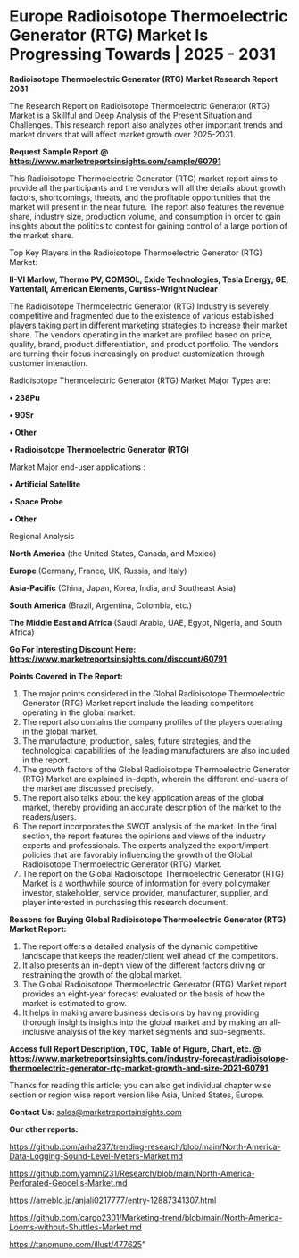  # Europe Radioisotope Thermoelectric Generator (RTG) Market Is Progressing Towards | 2025 - 2031

<strong>Radioisotope Thermoelectric Generator (RTG) Market Research Report 2031</strong>

The Research Report on Radioisotope Thermoelectric Generator (RTG) Market is a Skillful and Deep Analysis of the Present Situation and Challenges. This research report also analyzes other important trends and market drivers that will affect market growth over 2025-2031.

<strong>Request Sample Report @ <a href=https://www.marketreportsinsights.com/sample/60791>https://www.marketreportsinsights.com/sample/60791</a></strong>

This Radioisotope Thermoelectric Generator (RTG) market report aims to provide all the participants and the vendors will all the details about growth factors, shortcomings, threats, and the profitable opportunities that the market will present in the near future. The report also features the revenue share, industry size, production volume, and consumption in order to gain insights about the politics to contest for gaining control of a large portion of the market share.

Top Key Players in the Radioisotope Thermoelectric Generator (RTG) Market:

<strong>II-VI Marlow, Thermo PV, COMSOL, Exide Technologies, Tesla Energy, GE, Vattenfall, American Elements, Curtiss-Wright Nuclear</strong>

The Radioisotope Thermoelectric Generator (RTG) Industry is severely competitive and fragmented due to the existence of various established players taking part in different marketing strategies to increase their market share. The vendors operating in the market are profiled based on price, quality, brand, product differentiation, and product portfolio. The vendors are turning their focus increasingly on product customization through customer interaction.

Radioisotope Thermoelectric Generator (RTG) Market Major Types are:

<strong>• 238Pu

• 90Sr

• Other

• Radioisotope Thermoelectric Generator (RTG)</strong>

Market Major end-user applications :

<strong>• Artificial Satellite

• Space Probe

• Other</strong>

Regional Analysis

</u><strong><b>North America</b></strong> (the United States, Canada, and Mexico)

<strong><b>Europe </b></strong>(Germany, France, UK, Russia, and Italy)

<strong><b>Asia-Pacific</b></strong> (China, Japan, Korea, India, and Southeast Asia)

<strong><b>South America</b></strong> (Brazil, Argentina, Colombia, etc.)

<strong><b>The Middle East and Africa</b></strong> (Saudi Arabia, UAE, Egypt, Nigeria, and South Africa)

<strong>Go For Interesting Discount Here: <a href=https://www.marketreportsinsights.com/discount/60791>https://www.marketreportsinsights.com/discount/60791</a></strong>

<strong>Points Covered in The Report:</strong>
<ol>
  <li>The major points considered in the Global Radioisotope Thermoelectric Generator (RTG) Market report include the leading competitors operating in the global market.</li>
  <li>The report also contains the company profiles of the players operating in the global market.</li>
  <li>The manufacture, production, sales, future strategies, and the technological capabilities of the leading manufacturers are also included in the report.</li>
  <li>The growth factors of the Global Radioisotope Thermoelectric Generator (RTG) Market are explained in-depth, wherein the different end-users of the market are discussed precisely.</li>
  <li>The report also talks about the key application areas of the global market, thereby providing an accurate description of the market to the readers/users.</li>
  <li>The report incorporates the SWOT analysis of the market. In the final section, the report features the opinions and views of the industry experts and professionals. The experts analyzed the export/import policies that are favorably influencing the growth of the Global Radioisotope Thermoelectric Generator (RTG) Market.</li>
  <li>The report on the Global Radioisotope Thermoelectric Generator (RTG) Market is a worthwhile source of information for every policymaker, investor, stakeholder, service provider, manufacturer, supplier, and player interested in purchasing this research document.</li>
</ol>
<strong>Reasons for Buying Global Radioisotope Thermoelectric Generator (RTG) Market Report:</strong>

<ol>
  <li>The report offers a detailed analysis of the dynamic competitive landscape that keeps the reader/client well ahead of the competitors.</li>
  <li>It also presents an in-depth view of the different factors driving or restraining the growth of the global market.</li>
  <li>The Global Radioisotope Thermoelectric Generator (RTG) Market report provides an eight-year forecast evaluated on the basis of how the market is estimated to grow.</li>
  <li>It helps in making aware business decisions by having providing thorough insights insights into the global market and by making an all-inclusive analysis of the key market segments and sub-segments.</li>
</ol>
<strong>Access full Report Description, TOC, Table of Figure, Chart, etc. @ <a href=https://www.marketreportsinsights.com/industry-forecast/radioisotope-thermoelectric-generator-rtg-market-growth-and-size-2021-60791>https://www.marketreportsinsights.com/industry-forecast/radioisotope-thermoelectric-generator-rtg-market-growth-and-size-2021-60791</a></strong>


Thanks for reading this article; you can also get individual chapter wise section or region wise report version like Asia, United States, Europe.

<strong>Contact Us:</strong>
sales@marketreportsinsights.com

<strong>Our other reports:</strong>

<a href=https://github.com/arha237/trending-research/blob/main/North-America-Data-Logging-Sound-Level-Meters-Market.md>https://github.com/arha237/trending-research/blob/main/North-America-Data-Logging-Sound-Level-Meters-Market.md</a>

<a href=https://github.com/yamini231/Research/blob/main/North-America-Perforated-Geocells-Market.md>https://github.com/yamini231/Research/blob/main/North-America-Perforated-Geocells-Market.md</a>

<a href=https://ameblo.jp/anjali0217777/entry-12887341307.html>https://ameblo.jp/anjali0217777/entry-12887341307.html</a>

<a href=https://github.com/cargo2301/Marketing-trend/blob/main/North-America-Looms-without-Shuttles-Market.md>https://github.com/cargo2301/Marketing-trend/blob/main/North-America-Looms-without-Shuttles-Market.md</a>

<a href=https://tanomuno.com/illust/477625>https://tanomuno.com/illust/477625</a>"
